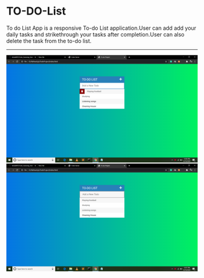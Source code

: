 # TO-DO-List
To do List App is a responsive To-do List application.User can add add your daily tasks and strikethrough your tasks after completion.User can also delete the task from the to-do list.
<hr>
<img src='screenshots/Image (1).png'>


<img src='screenshots/Image (2).png'>
